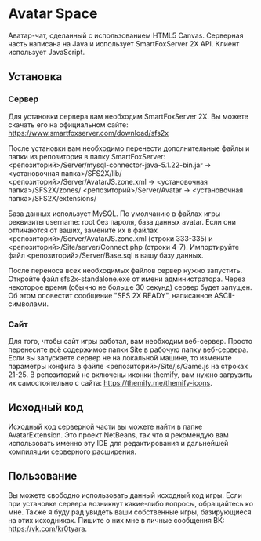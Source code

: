 # Avatar Space
Аватар-чат, сделанный с использованием HTML5 Canvas. Серверная часть написана на Java и использует SmartFoxServer 2X API. Клиент использует JavaScript.

## Установка
### Сервер
Для установки сервера вам необходим SmartFoxServer 2X. Вы можете скачать его на официальном сайте: https://www.smartfoxserver.com/download/sfs2x

После установки вам необходимо перенести дополнительные файлы и папки из репозитория в папку SmartFoxServer:
<репозиторий>/Server/mysql-connector-java-5.1.22-bin.jar  -> <установочная папка>/SFS2X/lib/
<репозиторий>/Server/AvatarJS.zone.xml                    -> <установочная папка>/SFS2X/zones/
<репозиторий>/Server/Avatar                               -> <установочная папка>/SFS2X/extensions/

База данных использует MySQL. По умолчанию в файлах игры реквизиты username: root без пароля, база данных avatar. Если они отличаются от ваших, замените их в файлах <репозиторий>/Server/AvatarJS.zone.xml (строки 333-335) и <репозиторий>/Site/server/Connect.php (строки 4-7). Импортируйте файл <репозиторий>/Server/Base.sql в вашу базу данных.

После переноса всех необходимых файлов сервер нужно запустить. Откройте файл sfs2x-standalone.exe от имени администратора. Через некоторое время (обычно не больше 30 секунд) сервер будет запущен. Об этом оповестит сообщение "SFS 2X READY", написанное ASCII-символами.
### Сайт
Для того, чтобы сайт игры работал, вам необходим веб-сервер. Просто перенесите всё содержимое папки Site в рабочую папку веб-сервера. Если вы запускаете сервер не на локальной машине, то измените параметры конфига в файле <репозиторий>/Site/js/Game.js на строках 21-25.
В репозиторий не включены иконки themify, вам нужно загрузить их самостоятельно с сайта: https://themify.me/themify-icons.

## Исходный код
Исходный код серверной части вы можете найти в папке AvatarExtension. Это проект NetBeans, так что я рекомендую вам использовать именно эту IDE для редактирования и дальнейшей компиляции серверного расширения.

## Пользование
Вы можете свободно использовать данный исходный код игры. Если при установке сервера возникнут какие-либо вопросы, обращайтесь ко мне. Также я буду рад увидеть ваши собственные игры, базирующиеся на этих исходниках. Пишите о них мне в личные сообщения ВК: https://vk.com/kr0tyara.
